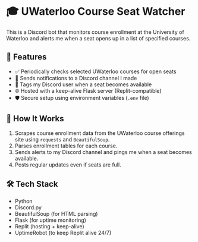 # 🎓 UWaterloo Course Seat Watcher

This is a Discord bot that monitors course enrollment at the University of Waterloo and alerts me when a seat opens up in a list of specified courses.

## 📌 Features

- ✅ Periodically checks selected UWaterloo courses for open seats
- 🔔 Sends notifications to a Discord channel I made
- 👤 Tags my Discord user when a seat becomes available
- 🌐 Hosted with a keep-alive Flask server (Replit-compatible)
- 🛡️ Secure setup using environment variables (`.env` file)

## 🚀 How It Works

1. Scrapes course enrollment data from the UWaterloo course offerings site using `requests` and `BeautifulSoup`.
2. Parses enrollment tables for each course.
3. Sends alerts to my Discord channel and pings me when a seat becomes available.
4. Posts regular updates even if seats are full.

## 🛠 Tech Stack

- Python
- Discord.py
- BeautifulSoup (for HTML parsing)
- Flask (for uptime monitoring)
- Replit (hosting + keep-alive)
- UptimeRobot (to keep Replit alive 24/7)
